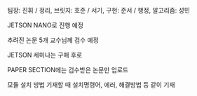팀장: 진휘 / 정리, 브릿지: 호준 / 서기, 구현: 준서 / 행정, 알고리즘: 성민

JETSON NANO로 진행 예정 

추려진 논문 5개 교수님께 검수 예정

JETSON 세미나는 구매 후로 

PAPER SECTION에는 검수받은 논문만 업로드

모듈 설치 방법 기재할 때 설치명령어, 에러, 해결방법 등 같이 기재

